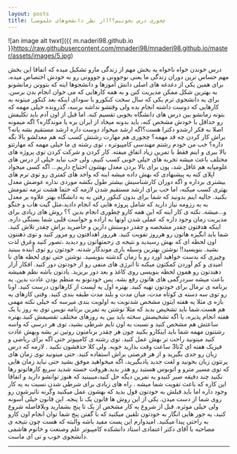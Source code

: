 ```yaml
---
layout: posts
title: چجوری درس بخونیم؟؟(از نظر دانشجوهای علموصی)
---
```


 ![an image alt twxt]({{ m.naderi98.github.io }}https://raw.githubusercontent.com/mnaderi98/mnaderi98.github.io/master/assets/images/5.jpg)



 
 درس خوندن خواه ناخواه یه بخش مهم از زندگی مارو تشکیل میده که اتفاقا 
 این بخش مهم حساس ترین دوران زندگی ما یعنی نوجوونی و جووونی رو به خودش
 اختصاص میده، برای همین یکی از دغدغه های اصلی دانش آموزها و دانشجوها اینه
 که بتوونن زمانشونو به بهترین شکل ممکن مدیریت کنن و به همه کارهایی که می 
 خوان انجام بدن برسن. 
 برای یه دانشجوی ترم یکی که سال سخت کنکورو با سودای اینکه بعد کنکور میتونه
 به کارهایی که دوست داشته انجام بده ولی وقتشو نداشه برسه، گذرونده خیلی مهمه
 که بتونه زمانشو بین درس های دانشگاه بخوبی تقسیم کنه.
 اما قبل از اون آدم باید تکلیفش رو حداقل با خودش مشخص کنه، باید بدونه میخاد 
  از ایران بره یا موندگاره؟ اگه میمونه اصلا به فکر ارشدو دکترا هست؟اگه ارشد 
  میخواد دوست داره ارشد مستقیم بشه یانه؟ براش کار کردن چه قد مهمه؟ چجوری هم 
  مهارت رشتش کسب کنه هم معدلشو بالا نگه داره؟
  خب من خودم رشتم مهندسی کامپیوتره ، توی رشته ی ما خیلی مهمه که مهارتتو بالا 
  ببری و اینم فقط با تمرین زیاد اتفاق میفته. کار کردن و شرکت کردن توی پروژه
  های مختلف باعث میشه تجربه های خیلی خوبی کسب کنیم، ولی خب نباید خیلی از 
  درس های علومپایه هم غافل شد، پون برای بالا بردن معدل بهشون احتیاج داریم...
  اگه کسی میخواد اپلای کنه یه پیشنهادی که بهش داده میشه اینه که واحد های کمتری
  رو توی ترم های بیشتری برداره و اگه دوران کارشناسیش بیشتر طول بکشه موردی 
  نداره عوضش معدل بهتری کسب میکنه، اما خب برای ارشد مستقیم شدن لازمه که حتما 
  هشت ترمه تمومش بکنید. جالبه اینم بدونید که شما برای بدون کنکور رفتن به یه 
  دانشگاه بهتر علاوه بر معدل به یه رزومه نیاز دارید که شامل پروژه هایی که انجام
  دادید،مثل گیت هاب و جنگو و...میشه.
  نکته ی کار اینه که این همه کارو چطوری انجام بدین ؟؟
  روش های زیادی برای مدیریت زمان وجود داره که عملی شدن اونها به اراده و خواست
  قلبی شما بستگی داره. اینکه هدفتون چقدر مشخصه و چقدر دوستش دارین و حاضرید براش
  چقدر تلاش کنید. شما باید انگیزه هاتون رو هرروز تقویت کنید. هرروز اهدافتون رو مرور
  کنید و توی ذهنتون اون لحظه ای که بهش رسیدید و نتیجه ی زحمتهاتون رو دیدید ،تصور
  کنید وغرق لذت بشید. 
  بنویسید!! نوشتن بهترین وسیله باری موندگار شدنه. خودتون رو توی آینده ببینید وچیزی 
  که بدست خواهید آورد رو با زمان گدشته بنویسید. نوشتن حتی توی لحظه های نا امیدی و کم
  آوردن کمکتون میکنه تا انرژی های منفی رو از خودتون دور کنید. افکار آزار دهندتون رو 
  همون لحظه بنویسی روی کاغذ و بعد دور بریزید.
  یادتون باشه نظم همیشه باعث میشه سردرگمی های هاتون رفع بشه. پس خودتونو به منظم 
  بودن عادت بدین. یه برنامه ی نرمال برای خودتون تهیه کنید. بهتره اول یه لیست از 
  کارهاتون درست کنید. اونا رو توی سه دسته ی کوتاه مدت، میان مدت و بلند مدت طبقه 
  بندی کنید. وقتی کازهای یه بازه ی مثلا یه هفته ایتون مشخص شدنوبت به اولویت بندی
  میرسه که خیلی نکته مهمی هم هست.شما باید تشخیص بدبد که مثلا نوشتن یه تمرین برنامه
  نویس توی یه روز یا یک هفته انجام پذیره، یا اگه تشخیصش سخته باید بین یه روزهای 
  مختلف تقسیمش کنید.بهتره ساعتش هم مشخص کنید و نسبت به اون تایم شرطی بشید، توی 
  هر درسی که واسه رشتتون مهمه شما باید اینکارو بکنید چون هر چقدر برنامتون روتین تر
  بشه وبهش عادت کنید میتونید راحت تر بهش عمل کنید. توی رشته ی کامپیوتر حتی اگه برای
  ریاضی و فیزیک هفته ای 2تا3 ساعت وقت بذارید خوبه. ولی کلا حذفشون نکنید . لازمه که درس
  زبان رو جدی بگیرید و از هر فرصتی براش استفاده کنید. حتی میتونید توی زمان های پرتتون
  زبان بخونید و لغت جدید یادبگیرید، اگه میخواهید موفق بشید حتی نباید زمان هایی که توی 
  مسیر مترو و اتوبوس هستید رو هدر بدید.هروقت خسته شدید سریع کارهاتونو رها نکنید چند دقیقه
  صبر کنیدو یه تمرین دیگه حل کنید،میبینید که هنوز توانشو دارید و اتفاقا این کاره که باعث
  تقویت شما میشه .
  راه های زیادی برای شرطی شدن نسبت به یه کار وجود داره اما باید قبلش به خودتون قول بدید
  که بهشون عمل میکنید وگرنه تاثیرشون رو روی شما از دست میدن. یکی از این روش ها قانون یک
  تا پنجه. این قانون خیلی آسونه ولی خیلی موثره. قبل از شروع یه کار مشخص از یک تا پنج بشمارید
  وبلافاصله شروع کنید، یه جور هایی انگار به خودتون تلقین میکنید که با گفتن پنج شما توان انجام 
  اون کارو به راحتی پیدا میکنید.
  امیدوارم این پست مفید باشه والبته که هست چون نتیجه ی مصاحبه با آقای دکتر اعتمادی استاد دانشکده
  کامپیوتر علم وصنعت و خانوم هاشمی دانشجوی خوب و تی ای ماست.



---

